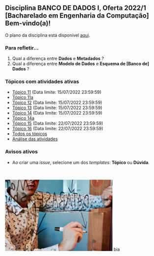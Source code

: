 ## Disciplina **BANCO DE DADOS I**, Oferta 2022/1<br>[Bacharelado em Engenharia da Computação]<br>Bem-vindo(a)!<br> 

O plano da disciplina está disponível [aqui](./media/bd-2022-1-bec-plano.pdf).<br>

### Para refletir...

1) Qual a diferença entre **Dados** e **Metadados** ?
2) Qual a diferença entre **Modelo de Dados** e **Esquema de [Banco de] Dados** ?

### Tópicos com atividades ativas

- [Tópico 11](./topicos/topico-11.md) (Data limite: 15/07/2022 23:59:59)<br>
- [Tópico 11a](./topicos/topico-11a.md)<br>
- [Tópico 12](./topicos/topico-12.md) (Data limite: 15/07/2022 23:59:59)<br>
- [Tópico 13](./topicos/topico-13.md) (Data limite: 15/07/2022 23:59:59)<br>
- [Tópico 14](./topicos/topico-14.md) (Data limite: 15/07/2022 23:59:59)<br>
- [Tópico 14a](./topicos/topico-14a.md)<br>
- [Tópico 15](./topicos/topico-15.md) (Data limite: 22/07/2022 23:59:59)<br>
- [Tópico 16](./topicos/topico-16.md) (Data limite: 22/07/2022 23:59:59)<br>
- [Todos os tópicos](topicos/topicos.md)<br>
- [Análise das atividades](./media/bd-2022-1-bec-resumo.pdf)

### Avisos ativos

- Ao criar uma *issue*, selecione um dos *templates*: **Tópico** ou **Dúvida**.
<br>
<br>
<img src="./media/campaign-creators-IKHvOlZFCOg-unsplash.jpg" width="350">
bia
